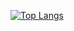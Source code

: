 [![Top Langs](https://github-readme-stats.vercel.app/api/top-langs/?username=syzwnii&hide_progress=true&theme=panda&layout=compact)](https://github.com/syzwnii/github-readme-stats)
